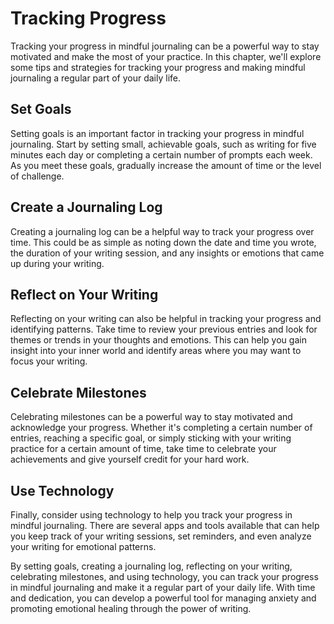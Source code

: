 Tracking Progress
=================================================================================

Tracking your progress in mindful journaling can be a powerful way to stay motivated and make the most of your practice. In this chapter, we'll explore some tips and strategies for tracking your progress and making mindful journaling a regular part of your daily life.

Set Goals
---------

Setting goals is an important factor in tracking your progress in mindful journaling. Start by setting small, achievable goals, such as writing for five minutes each day or completing a certain number of prompts each week. As you meet these goals, gradually increase the amount of time or the level of challenge.

Create a Journaling Log
-----------------------

Creating a journaling log can be a helpful way to track your progress over time. This could be as simple as noting down the date and time you wrote, the duration of your writing session, and any insights or emotions that came up during your writing.

Reflect on Your Writing
-----------------------

Reflecting on your writing can also be helpful in tracking your progress and identifying patterns. Take time to review your previous entries and look for themes or trends in your thoughts and emotions. This can help you gain insight into your inner world and identify areas where you may want to focus your writing.

Celebrate Milestones
--------------------

Celebrating milestones can be a powerful way to stay motivated and acknowledge your progress. Whether it's completing a certain number of entries, reaching a specific goal, or simply sticking with your writing practice for a certain amount of time, take time to celebrate your achievements and give yourself credit for your hard work.

Use Technology
--------------

Finally, consider using technology to help you track your progress in mindful journaling. There are several apps and tools available that can help you keep track of your writing sessions, set reminders, and even analyze your writing for emotional patterns.

By setting goals, creating a journaling log, reflecting on your writing, celebrating milestones, and using technology, you can track your progress in mindful journaling and make it a regular part of your daily life. With time and dedication, you can develop a powerful tool for managing anxiety and promoting emotional healing through the power of writing.
